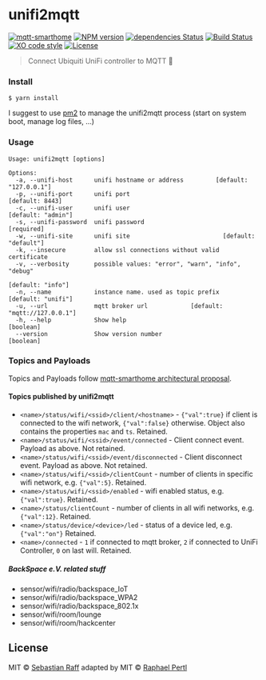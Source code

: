 # unifi2mqtt

[![mqtt-smarthome](https://img.shields.io/badge/mqtt-smarthome-blue.svg)](https://github.com/mqtt-smarthome/mqtt-smarthome)
[![NPM version](https://badge.fury.io/js/unifi2mqtt.svg)](http://badge.fury.io/js/unifi2mqtt)
[![dependencies Status](https://david-dm.org/hobbyquaker/unifi2mqtt/status.svg)](https://david-dm.org/hobbyquaker/unifi2mqtt)
[![Build Status](https://travis-ci.org/hobbyquaker/unifi2mqtt.svg?branch=master)](https://travis-ci.org/hobbyquaker/unifi2mqtt)
[![XO code style](https://img.shields.io/badge/code_style-XO-5ed9c7.svg)](https://github.com/sindresorhus/xo)
[![License][mit-badge]][mit-url]

> Connect Ubiquiti UniFi controller to MQTT 📡

### Install

`$ yarn install`

I suggest to use [pm2](http://pm2.keymetrics.io/) to manage the unifi2mqtt process (start on system boot, manage log 
files, ...)

### Usage 

```
Usage: unifi2mqtt [options]

Options:
  -a, --unifi-host      unifi hostname or address         [default: "127.0.0.1"]
  -p, --unifi-port      unifi port                               [default: 8443]
  -c, --unifi-user      unifi user                            [default: "admin"]
  -s, --unifi-password  unifi password                                [required]
  -w, --unifi-site      unifi site                          [default: "default"]
  -k, --insecure        allow ssl connections without valid certificate
  -v, --verbosity       possible values: "error", "warn", "info", "debug"
                                                               [default: "info"]
  -n, --name            instance name. used as topic prefix   [default: "unifi"]
  -u, --url             mqtt broker url            [default: "mqtt://127.0.0.1"]
  -h, --help            Show help                                      [boolean]
  --version             Show version number                            [boolean]

```

### Topics and Payloads

Topics and Payloads follow [mqtt-smarthome architectural proposal](https://github.com/mqtt-smarthome/mqtt-smarthome).

#### Topics published by unifi2mqtt

* `<name>/status/wifi/<ssid>/client/<hostname>` - `{"val":true}` if client is connected to the wifi network, `{"val":false}`
otherwise. Object also contains the properties `mac` and `ts`. Retained.
* `<name>/status/wifi/<ssid>/event/connected` - Client connect event. Payload as above. Not retained.
* `<name>/status/wifi/<ssid>/event/disconnected` - Client disconnect event. Payload as above. Not retained.
* `<name>/status/wifi/<ssid>/clientCount` - number of clients in specific wifi network, e.g. `{"val":5}`. Retained.
* `<name>/status/wifi/<ssid>/enabled` - wifi enabled status, e.g. `{"val":true}`. Retained.
* `<name>/status/clientCount` - number of clients in all wifi networks, e.g. `{"val":12}`. Retained.
* `<name>/status/device/<device>/led` - status of a device led, e.g. `{"val":"on"}` Retained.
* `<name>/connected` - `1` if connected to mqtt broker, `2` if connected to UniFi Controller, `0` on last will. 
Retained.

##### BackSpace e.V. related stuff

* sensor/wifi/radio/backspace_IoT 
* sensor/wifi/radio/backspace_WPA2
* sensor/wifi/radio/backspace_802.1x
* sensor/wifi/room/lounge
* sensor/wifi/room/hackcenter

## License

MIT © [Sebastian Raff](https://github.com/hobbyquaker)
adapted by MIT © [Raphael Pertl](https://github.com/raph2i)

[mit-badge]: https://img.shields.io/badge/License-MIT-blue.svg?style=flat
[mit-url]: LICENSE
